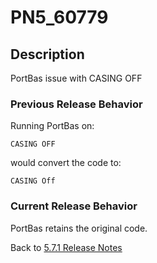 # PN5_60779

<PageHeader />

## Description

PortBas issue with CASING OFF

### Previous Release Behavior

Running PortBas on:

```
CASING OFF
```

would convert the code to:

```
CASING Off
```

### Current Release Behavior

PortBas retains the original code.

Back to [5.7.1 Release Notes](./../README.md)

  
<PageFooter />
